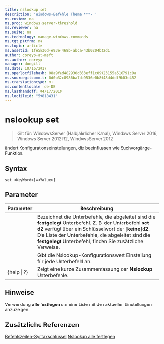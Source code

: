 ```yaml
---
title: nslookup set
description: 'Windows-Befehle Thema ***- '
ms.custom: na
ms.prod: windows-server-threshold
ms.reviewer: na
ms.suite: na
ms.technology: manage-windows-commands
ms.tgt_pltfrm: na
ms.topic: article
ms.assetid: 1fe5b36d-e93e-468b-abca-43b0204b32d1
author: coreyp-at-msft
ms.author: coreyp
manager: dongill
ms.date: 10/16/2017
ms.openlocfilehash: 08a9fad482930d353eff1c09923155a510791c9a
ms.sourcegitcommit: 0d0b32c8986ba7db9536e0b8648d4ddf9b03e452
ms.translationtype: MT
ms.contentlocale: de-DE
ms.lasthandoff: 04/17/2019
ms.locfileid: "59818431"
---
```

# <a name="nslookup-set"></a>nslookup set

>Gilt für: WindowsServer (Halbjährlicher Kanal), Windows Server 2016, Windows Server 2012 R2, WindowsServer 2012

ändert Konfigurationseinstellungen, die beeinflussen wie Suchvorgänge-Funktion.
## <a name="syntax"></a>Syntax
```
set <KeyWord>[=<Value>]
```
## <a name="parameters"></a>Parameter
|Parameter|Beschreibung|
|-------|--------|
|<KeyWord>|Bezeichnet die Unterbefehle, die abgeleitet sind die **festgelegt** Unterbefehl. Z. B. der Unterbefehl **set d2** verfügt über ein Schlüsselwort der [**keine**]**d2**. Die Liste der Unterbefehle, die abgeleitet sind die **festgelegt** Unterbefehl, finden Sie zusätzliche Verweise.|
|<Value>|Gibt die Nslookup-Konfigurationswert Einstellung für jede Unterbefehl an.|
|{help &#124; ?}|Zeigt eine kurze Zusammenfassung der **Nslookup** Unterbefehle.|
## <a name="remarks"></a>Hinweise
Verwendung **alle festlegen** um eine Liste mit den aktuellen Einstellungen anzuzeigen.
## <a name="additional-references"></a>Zusätzliche Referenzen
[Befehlszeilen-Syntaxschlüssel](command-line-syntax-key.md)
[Nslookup alle festlegen](nslookup-set-all.md)

